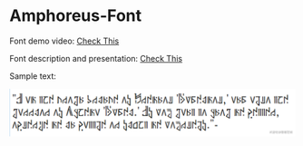 # Amphoreus-Font

Font demo video: [Check This](https://www.bilibili.com/video/BV1vcX1YsEGQ/)

Font description and presentation: [Check This](https://www.miyoushe.com/sr/article/62820154)

Sample text:

![Sample Text](fd5f8ea0dba0ce95e0c548a70ddf71aa_6333238381099359786.png)
